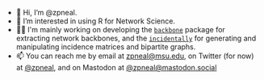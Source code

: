- 👋 Hi, I’m @zpneal.
- 👀 I’m interested in using R for Network Science.
- 🧑‍💻 I'm mainly working on developing the [`backbone`](https://CRAN.R-project.org/package=backbone) package for extracting network backbones, and the [`incidentally`](https://CRAN.R-project.org/package=incidentally) for generating and manipulating incidence matrices and bipartite graphs.
- 📫 You can reach me by email at zpneal@msu.edu, on Twitter (for now) at [@zpneal](https://twitter.com/zpneal), and on Mastodon at [@zpneal@mastodon.social](https://mastodon.social/@zpneal)
